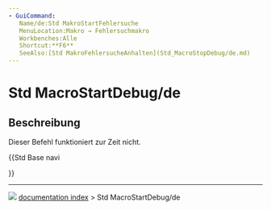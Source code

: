 ```yaml
---
- GuiCommand:
   Name/de:Std MakroStartFehlersuche
   MenuLocation:Makro → Fehlersuchmakro
   Workbenches:Alle
   Shortcut:**F6**
   SeeAlso:[Std MakroFehlersucheAnhalten](Std_MacroStopDebug/de.md)
---
```


# Std MacroStartDebug/de

## Beschreibung

Dieser Befehl funktioniert zur Zeit nicht.





{{Std Base navi

}}



---
![](images/Button_right.svg) [documentation index](../README.md) > Std MacroStartDebug/de
